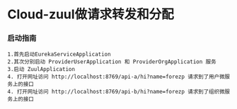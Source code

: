 # Cloud-zuul做请求转发和分配

### 启动指南
    1.首先启动EurekaServiceApplication
    2.其次分别启动 ProviderUserApplication 和 ProviderOrgApplication 服务
    3.启动 ZuulApplication
    4. 打开网址访问 http://localhost:8769/api-a/hi?name=forezp 请求到了用户微服务上的接口
    4. 打开网址访问 http://localhost:8769/api-b/hi?name=forezp 请求到了组织微服务上的接口

